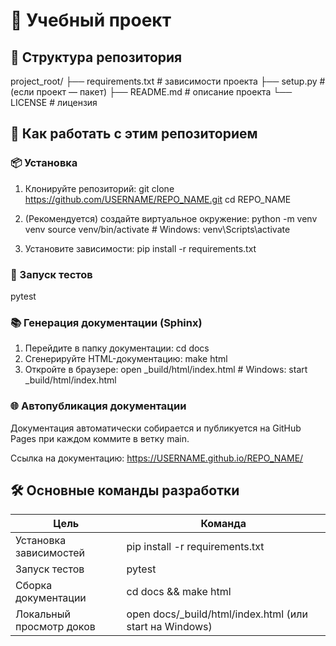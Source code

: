 # 🧩 Учебный проект

## 📁 Структура репозитория

project_root/
├── requirements.txt          # зависимости проекта
├── setup.py                  # (если проект — пакет)
├── README.md                 # описание проекта
└── LICENSE                   # лицензия

## 🚀 Как работать с этим репозиторием

### 📦 Установка
1. Клонируйте репозиторий:
   git clone https://github.com/USERNAME/REPO_NAME.git
   cd REPO_NAME

2. (Рекомендуется) создайте виртуальное окружение:
   python -m venv venv
   source venv/bin/activate  # Windows: venv\Scripts\activate

3. Установите зависимости:
   pip install -r requirements.txt

### 🧪 Запуск тестов
   pytest

### 📚 Генерация документации (Sphinx)
1. Перейдите в папку документации:
   cd docs
2. Сгенерируйте HTML-документацию:
   make html
3. Откройте в браузере:
   open _build/html/index.html  # Windows: start _build/html/index.html

### 🌐 Автопубликация документации
Документация автоматически собирается и публикуется на GitHub Pages при каждом коммите в ветку main.

Ссылка на документацию:
https://USERNAME.github.io/REPO_NAME/

## 🛠️ Основные команды разработки

Цель | Команда
---- | --------
Установка зависимостей | pip install -r requirements.txt
Запуск тестов | pytest
Сборка документации | cd docs && make html
Локальный просмотр доков | open docs/_build/html/index.html (или start на Windows)

